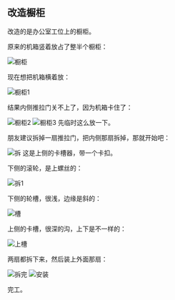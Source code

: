 ## 改造橱柜
改造的是办公室工位上的橱柜。

原来的机箱竖着放占了整半个橱柜：

![橱柜](../images/3-维修家具/08-改造橱柜/橱柜.webp)

现在想把机箱横着放：

![橱柜1](../images/3-维修家具/08-改造橱柜/橱柜1.webp)

结果内侧推拉门关不上了，因为机箱卡住了：

![橱柜2](../images/3-维修家具/08-改造橱柜/橱柜2.webp)
![橱柜3](../images/3-维修家具/08-改造橱柜/橱柜3.webp)
先临时这么放一下。

朋友建议拆掉一扇推拉门，把内侧那扇拆掉，那就开始吧：

![拆](../images/3-维修家具/08-改造橱柜/拆.webp)
这是上侧的卡槽器，带一个卡扣。

下侧的滚轮，是上螺丝的：

![拆1](../images/3-维修家具/08-改造橱柜/拆1.webp)

下侧的轮槽，很浅，边缘是斜的：

![槽](../images/3-维修家具/08-改造橱柜/槽.webp)

上侧的卡槽，很深的沟，上下是不一样的：

![上槽](../images/3-维修家具/08-改造橱柜/上槽.webp)

两扇都拆下来，然后装上外面那扇：

![拆完](../images/3-维修家具/08-改造橱柜/拆完.webp)
![安装](../images/3-维修家具/08-改造橱柜/安装.webp)

完工。